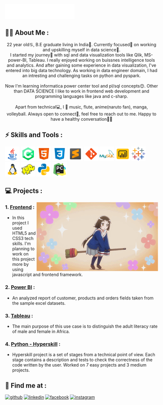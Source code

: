 ![Hi there, How are you doing?](Header/banner-2.svg)

## 🐱‍👤 About Me :

<p align='center'>
  22 year old♋, B.E graduate living in India🏡. Currently focused🎯 on working and upskilling myself in data science🌱.<br>
  I started my journey🚗 with sql and data visualization tools like Qlik, MS-power-BI, Tableau. I really enjoyed working on buissnes intelligence tools and analytics. And
  after gaining some experience in data visualization, I've entered into big data technology. As working in data engineer domain, I had an intresting and
  challenging tasks on python and pyspark.<br><br>
  Now I'm learning informatica power center tool and pl/sql concepts😊. Other than DATA SCIENCE I like to work in frontend web development and programming languages
  like java and c-sharp.
  <br><br>
  Apart from technical💻, I 💖 music, flute, anime(naruto fan), manga, volleyball. Always open to connect🤝, feel free to reach out to me. Happy to have a
  healthy conversation💖🥰
  
</p>

## ⚡️ Skills and Tools :
<p align="left">
<img src=icons/java.png alt='Java'>
<img src=icons/c-sharp.png alt='C#'>
<img src=icons/html-5.png alt='HTML5'>
<img src=icons/css3.png alt='CSS3'>
<img src=icons/sublime-text.png alt='Sublime Text'>
<img src=icons/git.png alt='Git'>
<img src=icons/mysql.png alt='MySQL'>
<img src=icons/power-bi.png alt='Power BI'>
<img src=icons/tableau.png alt='Tableau'>
<img src=icons/linux.png alt='Linux'>
<img src=icons/hadoop-distributed-file.png alt='Hadoop'>
<img src=icons/python.png alt='Python'>
<img src=icons/pycharm.png alt='Pycharm IDE'>
</p>

## 💻 Projects :
<a href="https://mathesh099.github.io/anime-waver.github.io/"><img src="Anime girl/Anime girl.gif" width="400" align="right" ></a>

 ### 1. <a href="https://github.com/Mathesh099/mathesh099.github.io">Frontend</a> :
 - In this project I used HTML5 and CSS3 tech skills. I'm planning to work on this project more by using javascript and frontend framework.
 ### 2. <a href="https://github.com/Mathesh099/Power-BI">Power BI</a> : 
 - An analyzed report of customer, products and orders fields taken from the sample excel datasets.
 ### 3. <a href="https://github.com/Mathesh099/Tableau">Tableau</a> :
 - The main purpose of this use case is to distinguish the adult literacy rate of male and female in Africa.
 ### 4. <a href="https://github.com/Mathesh099/hyperskill-python.git">Python - Hyperskill</a> :
 - Hyperskill project is a set of stages from a technical point of view. Each stage contains a description and tests to check the correctness of the code written by the user.    Worked on 7 easy projects and 3 medium projects.

## 📌 Find me at :
[<img src='https://cdn.jsdelivr.net/npm/simple-icons@3.0.1/icons/github.svg' alt='github' height='40'>](https://github.com/Mathesh099)  [<img src='https://cdn.jsdelivr.net/npm/simple-icons@3.0.1/icons/linkedin.svg' alt='linkedin' height='40'>](https://www.linkedin.com/in/mathesh-kumar/)  [<img src='https://cdn.jsdelivr.net/npm/simple-icons@3.0.1/icons/facebook.svg' alt='facebook' height='40'>](https://www.facebook.com/mathesh.kumar.142)  [<img src='https://cdn.jsdelivr.net/npm/simple-icons@3.0.1/icons/instagram.svg' alt='instagram' height='40'>](https://www.instagram.com/mathesh__kumar/)

